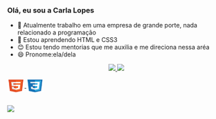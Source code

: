 ### Olá, eu sou a Carla Lopes

- 🔭 Atualmente trabalho  em uma empresa  de grande porte, nada relacionado a programação
- 🌱 Estou aprendendo HTML e  CSS3
- 😊 Estou tendo mentorias que me auxilia e me direciona nessa aréa  
- 😄 Pronome:ela/dela


<div align="center">
  <a href="https://github.com/carlaloopes">
  <img height="180em" src="https://github-readme-stats.vercel.app/api?username=carlaloopes&show_icons=falsee&theme=blue&include_all_commits=true&count_private=true"/>
  <img height="180em" src="https://github-readme-stats.vercel.app/api/top-langs/?username=carlaloopes&layout=compact&langs_count=7&theme=blue"/>
</div>
<div style="display: inline_block"><br>
  <img align="center" alt="Rafa-HTML" height="30" width="40" src="https://raw.githubusercontent.com/devicons/devicon/master/icons/html5/html5-original.svg">
  <img align="center" alt="Rafa-CSS" height="30" width="40" src="https://raw.githubusercontent.com/devicons/devicon/master/icons/css3/css3-original.svg">
</div>
  
  ##
 
<div> 
  <a href="https://instagram.com/carlaoopes" target="_blank"><img src="https://img.shields.io/badge/-Instagram-%23E4405F?style=for-the-badge&logo=instagram&logoColor=white" target="_blank"></a>
